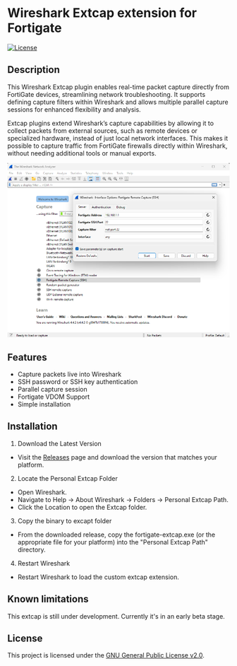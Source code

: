 # Wireshark Extcap extension for Fortigate

[![License](https://img.shields.io/badge/license-GPLv2-blue.svg)](LICENSE)

## Description

This Wireshark Extcap plugin enables real-time packet capture directly from FortiGate devices, streamlining network troubleshooting. It supports defining capture filters within Wireshark and allows multiple parallel capture sessions for enhanced flexibility and analysis.

Extcap plugins extend Wireshark’s capture capabilities by allowing it to collect packets from external sources, such as remote devices or specialized hardware, instead of just local network interfaces. This makes it possible to capture traffic from FortiGate firewalls directly within Wireshark, without needing additional tools or manual exports.

![Wireshark Screenshot](images/wireshark-extcap.png)

## Features

- Capture packets live into Wireshark
- SSH password or SSH key authentication
- Parallel capture session
- Fortigate VDOM Support
- Simple installation


## Installation

1. Download the Latest Version
 - Visit the [Releases](https://github.com/sanderzegers/fortigate-extcap/releases/) page and download the version that matches your platform.

2. Locate the Personal Extcap Folder
 - Open Wireshark.
 - Navigate to Help → About Wireshark → Folders → Personal Extcap Path.
 - Click the Location to open the Extcap folder.

3. Copy the binary to excapt folder
 - From the downloaded release, copy the fortigate-extcap.exe (or the appropriate file for your platform) into the "Personal Extcap Path" directory.

4. Restart Wireshark
 - Restart Wireshark to load the custom extcap extension.

## Known limitations

This extcap is still under development. Currently it's in an early beta stage.

## License

This project is licensed under the [GNU General Public License v2.0](LICENSE).

